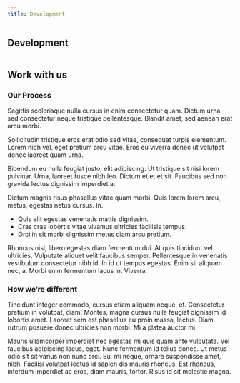 ```yaml
---
title: Development
---
```


<div>
  <div class="text-center items-center flex flex-col mb-4">
    <!-- You can use Vue components inside markdown -->
    <carbon-dicom-overlay class="text-4xl" />
    <h2>Development</h2>
  </div>

  <div class="flex flex-col justify-center">
    <div class="relative bg-white">
      <div class="lg:absolute lg:inset-0">
        <div class="lg:absolute lg:inset-y-0 lg:left-0 lg:w-1/2">
          <img class="h-56 w-full object-cover lg:absolute lg:h-full" src="https://images.unsplash.com/photo-1522071820081-009f0129c71c?ixlib=rb-1.2.1&amp;auto=format&amp;fit=crop&amp;w=1567&amp;q=80" alt="">
        </div>
      </div>
      <div class="relative pt-12 pb-16 px-4 sm:pt-16 sm:px-6 lg:px-8 lg:max-w-7xl lg:mx-auto lg:grid lg:grid-cols-2">
        <div class="lg:col-start-2 lg:pl-8">
          <div class="text-base max-w-prose mx-auto lg:max-w-lg lg:ml-auto lg:mr-0">
            <h2 class="leading-6 text-indigo-600 font-semibold tracking-wide uppercase">Work with us</h2>
            <h3 class="mt-2 text-3xl leading-8 font-extrabold tracking-tight text-gray-900 sm:text-4xl">Our Process</h3>
            <p class="mt-8 text-lg text-gray-500">Sagittis scelerisque nulla cursus in enim consectetur quam. Dictum urna sed consectetur neque tristique pellentesque. Blandit amet, sed aenean erat arcu morbi.</p>
            <div class="mt-5 prose prose-indigo text-gray-500">
              <p>Sollicitudin tristique eros erat odio sed vitae, consequat turpis elementum. Lorem nibh vel, eget pretium arcu vitae. Eros eu viverra donec ut volutpat donec laoreet quam urna.</p>
              <p>Bibendum eu nulla feugiat justo, elit adipiscing. Ut tristique sit nisi lorem pulvinar. Urna, laoreet fusce nibh leo. Dictum et et et sit. Faucibus sed non gravida lectus dignissim imperdiet a.</p>
              <p>Dictum magnis risus phasellus vitae quam morbi. Quis lorem lorem arcu, metus, egestas netus cursus. In.</p>
              <ul>
                <li>Quis elit egestas venenatis mattis dignissim.</li>
                <li>Cras cras lobortis vitae vivamus ultricies facilisis tempus.</li>
                <li>Orci in sit morbi dignissim metus diam arcu pretium.</li>
              </ul>
              <p>Rhoncus nisl, libero egestas diam fermentum dui. At quis tincidunt vel ultricies. Vulputate aliquet velit faucibus semper. Pellentesque in venenatis vestibulum consectetur nibh id. In id ut tempus egestas. Enim sit aliquam nec, a. Morbi enim fermentum lacus in. Viverra.</p>
              <h3>How we’re different</h3>
              <p>Tincidunt integer commodo, cursus etiam aliquam neque, et. Consectetur pretium in volutpat, diam. Montes, magna cursus nulla feugiat dignissim id lobortis amet. Laoreet sem est phasellus eu proin massa, lectus. Diam rutrum posuere donec ultricies non morbi. Mi a platea auctor mi.</p>
              <p>Mauris ullamcorper imperdiet nec egestas mi quis quam ante vulputate. Vel faucibus adipiscing lacus, eget. Nunc fermentum id tellus donec. Ut metus odio sit sit varius non nunc orci. Eu, mi neque, ornare suspendisse amet, nibh. Facilisi volutpat lectus id sapien dis mauris rhoncus. Est rhoncus, interdum imperdiet ac eros, diam mauris, tortor. Risus id sit molestie magna.</p>
            </div>
          </div>
        </div>
      </div>
    </div>
  </div>
</div>
